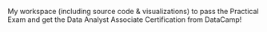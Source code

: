 My workspace (including source code & visualizations) to pass the Practical Exam and get the Data Analyst Associate Certification from DataCamp!

